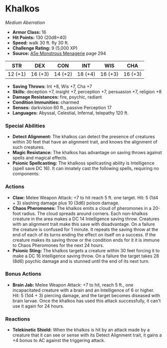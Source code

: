# Khalkos

*Medium* *Aberration*

- **Armor Class:** 16
- **Hit Points:** 130 (20d8+40)
- **Speed:** walk 30 ft. fly 30 ft.
- **Challenge Rating:** 9 (5,000 XP)
- **Source:** [A5e Monstrous Menagerie](https://enpublishingrpg.com/products/level-up-monstrous-menagerie-a5e) page 294

| STR | DEX | CON | INT | WIS | CHA |
| --- | --- | --- | --- | --- | --- |
| 12 (+1) | 16 (+3) | 14 (+2) | 18 (+4) | 16 (+3) | 16 (+3) |

- **Saving Throws**: Int +8, Wis +7, Cha +7
- **Skills:** deception +7, insight +7, perception +7, persuasion +7, religion +8
- **Damage Resistances:** fire, psychic, radiant
- **Condition Immunities:** charmed
- **Senses:** darkvision 60 ft., passive Perception 17
- **Languages:** Abyssal, Celestial, Infernal, telepathy 120 ft.
### Special Abilities
- **Detect Alignment:** The khalkos can detect the presence of creatures within 30 feet that have an alignment trait, and knows the alignment of such creatures.
- **Magic Resistance:** The khalkos has advantage on saving throws against spells and magical effects.
- **Psionic Spellcasting:** The khalkoss spellcasting ability is Intelligence (spell save DC 16). It can innately cast the following spells, requiring no components:
### Actions
- **Claw:** Melee Weapon Attack: +7 to hit  reach 5 ft.  one target. Hit: 5 (1d4 + 3) slashing damage plus 10 (3d6) poison damage.
- **Chaos Pheromones:** The khalkos emits a cloud of pheromones in a 20-foot radius. The cloud spreads around corners. Each non-khalkos creature in the area makes a DC 14 Intelligence saving throw. Creatures with an alignment trait make this save with disadvantage. On a failure  the creature is confused for 1 minute. It repeats the saving throw at the end of each of its turns  ending the effect on itself on a success. If the creature makes its saving throw or the condition ends for it  it is immune to Chaos Pheromones for the next 24 hours.
- **Psionic Sting:** The khalkos targets a creature within 30 feet  forcing it to make a DC 16 Intelligence saving throw. On a failure  the target takes 28 (8d6) psychic damage and is stunned until the end of its next turn.
### Bonus Actions
- **Brain Jab:** Melee Weapon Attack: +7 to hit, reach 5 ft., one incapacitated creature with a brain and an Intelligence of 6 or higher. Hit: 5 (1d4 + 3) piercing damage, and the target becomes diseased with brain larvae. Once the khalkos has used this attack successfully, it can't use it again for 24 hours.
### Reactions
- **Telekinetic Shield:** When the khalkos is hit by an attack made by a creature that it can see or sense with its Detect Alignment trait, it gains a +4 bonus to AC against the triggering attack.


